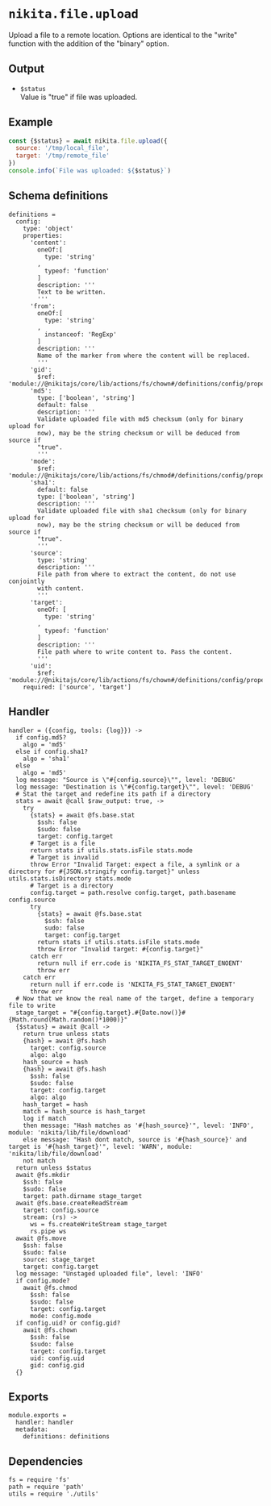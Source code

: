 
# `nikita.file.upload`

Upload a file to a remote location. Options are identical to the "write"
function with the addition of the "binary" option.

## Output

* `$status`   
  Value is "true" if file was uploaded.

## Example

```js
const {$status} = await nikita.file.upload({
  source: '/tmp/local_file',
  target: '/tmp/remote_file'
})
console.info(`File was uploaded: ${$status}`)
```

## Schema definitions

    definitions =
      config:
        type: 'object'
        properties:
          'content':
            oneOf:[
              type: 'string'
            ,
              typeof: 'function'
            ]
            description: '''
            Text to be written.
            '''
          'from':
            oneOf:[
              type: 'string'
            ,
              instanceof: 'RegExp'
            ]
            description: '''
            Name of the marker from where the content will be replaced.
            '''
          'gid':
            $ref: 'module://@nikitajs/core/lib/actions/fs/chown#/definitions/config/properties/gid'
          'md5':
            type: ['boolean', 'string']
            default: false
            description: '''
            Validate uploaded file with md5 checksum (only for binary upload for
            now), may be the string checksum or will be deduced from source if
            "true".
            '''
          'mode':
            $ref: 'module://@nikitajs/core/lib/actions/fs/chmod#/definitions/config/properties/mode'
          'sha1':
            default: false
            type: ['boolean', 'string']
            description: '''
            Validate uploaded file with sha1 checksum (only for binary upload for
            now), may be the string checksum or will be deduced from source if
            "true".
            '''
          'source':
            type: 'string'
            description: '''
            File path from where to extract the content, do not use conjointly
            with content.
            '''
          'target':
            oneOf: [
              type: 'string'
            ,
              typeof: 'function'
            ]
            description: '''
            File path where to write content to. Pass the content.
            '''
          'uid':
            $ref: 'module://@nikitajs/core/lib/actions/fs/chown#/definitions/config/properties/uid'
        required: ['source', 'target']

## Handler

    handler = ({config, tools: {log}}) ->
      if config.md5?
        algo = 'md5'
      else if config.sha1?
        algo = 'sha1'
      else
        algo = 'md5'
      log message: "Source is \"#{config.source}\"", level: 'DEBUG'
      log message: "Destination is \"#{config.target}\"", level: 'DEBUG'
      # Stat the target and redefine its path if a directory
      stats = await @call $raw_output: true, ->
        try
          {stats} = await @fs.base.stat
            $ssh: false
            $sudo: false
            target: config.target
          # Target is a file
          return stats if utils.stats.isFile stats.mode
          # Target is invalid
          throw Error "Invalid Target: expect a file, a symlink or a directory for #{JSON.stringify config.target}" unless utils.stats.isDirectory stats.mode
          # Target is a directory
          config.target = path.resolve config.target, path.basename config.source
          try
            {stats} = await @fs.base.stat
              $ssh: false
              sudo: false
              target: config.target
            return stats if utils.stats.isFile stats.mode
            throw Error "Invalid target: #{config.target}"
          catch err
            return null if err.code is 'NIKITA_FS_STAT_TARGET_ENOENT'
            throw err
        catch err
          return null if err.code is 'NIKITA_FS_STAT_TARGET_ENOENT'
          throw err
      # Now that we know the real name of the target, define a temporary file to write
      stage_target = "#{config.target}.#{Date.now()}#{Math.round(Math.random()*1000)}"
      {$status} = await @call ->
        return true unless stats
        {hash} = await @fs.hash
          target: config.source
          algo: algo
        hash_source = hash
        {hash} = await @fs.hash
          $ssh: false
          $sudo: false
          target: config.target
          algo: algo
        hash_target = hash
        match = hash_source is hash_target
        log if match
        then message: "Hash matches as '#{hash_source}'", level: 'INFO', module: 'nikita/lib/file/download'
        else message: "Hash dont match, source is '#{hash_source}' and target is '#{hash_target}'", level: 'WARN', module: 'nikita/lib/file/download'
        not match
      return unless $status
      await @fs.mkdir
        $ssh: false
        $sudo: false
        target: path.dirname stage_target
      await @fs.base.createReadStream
        target: config.source
        stream: (rs) ->
          ws = fs.createWriteStream stage_target
          rs.pipe ws
      await @fs.move
        $ssh: false
        $sudo: false
        source: stage_target
        target: config.target
      log message: "Unstaged uploaded file", level: 'INFO'
      if config.mode?
        await @fs.chmod
          $ssh: false
          $sudo: false
          target: config.target
          mode: config.mode
      if config.uid? or config.gid?
        await @fs.chown
          $ssh: false
          $sudo: false
          target: config.target
          uid: config.uid
          gid: config.gid
      {}

## Exports

    module.exports =
      handler: handler
      metadata:
        definitions: definitions

## Dependencies

    fs = require 'fs'
    path = require 'path'
    utils = require './utils'
